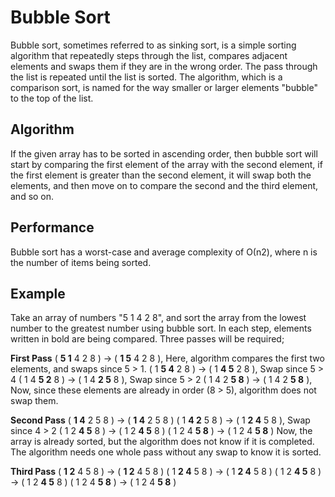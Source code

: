 # Bubble Sort
Bubble sort, sometimes referred to as sinking sort, is a simple sorting algorithm that repeatedly steps through the list, compares adjacent elements and swaps them if they are in the wrong order. The pass through the list is repeated until the list is sorted. The algorithm, which is a comparison sort, is named for the way smaller or larger elements "bubble" to the top of the list.

## Algorithm
If the given array has to be sorted in ascending order, then bubble sort will start by comparing the first element of the array with the second element, if the first element is greater than the second element, it will swap both the elements, and then move on to compare the second and the third element, and so on.

## Performance
Bubble sort has a worst-case and average complexity of О(n2), where n is the number of items being sorted.

## Example
Take an array of numbers "5 1 4 2 8", and sort the array from the lowest number to the greatest number using bubble sort. In each step, elements written in bold are being compared. Three passes will be required;

**First Pass**
( **5 1** 4 2 8 ) → ( **1 5** 4 2 8 ), Here, algorithm compares the first two elements, and swaps since 5 > 1.
( 1 **5 4** 2 8 ) → ( 1 **4 5** 2 8 ), Swap since 5 > 4
( 1 4 **5 2** 8 ) → ( 1 4 **2 5** 8 ), Swap since 5 > 2
( 1 4 2 **5 8** ) → ( 1 4 2 **5 8** ), Now, since these elements are already in order (8 > 5), algorithm does not swap them.

**Second Pass**
( **1 4** 2 5 8 ) → ( **1 4** 2 5 8 )
( 1 **4 2** 5 8 ) → ( 1 **2 4** 5 8 ), Swap since 4 > 2
( 1 2 **4 5** 8 ) → ( 1 2 **4 5** 8 )
( 1 2 4 **5 8** ) → ( 1 2 4 **5 8** )
Now, the array is already sorted, but the algorithm does not know if it is completed. The algorithm needs one whole pass without any swap to know it is sorted.

**Third Pass**
( **1 2** 4 5 8 ) → ( **1 2** 4 5 8 )
( 1 **2 4** 5 8 ) → ( 1 **2 4** 5 8 )
( 1 2 **4 5** 8 ) → ( 1 2 **4 5** 8 )
( 1 2 4 **5 8** ) → ( 1 2 4 **5 8** )

